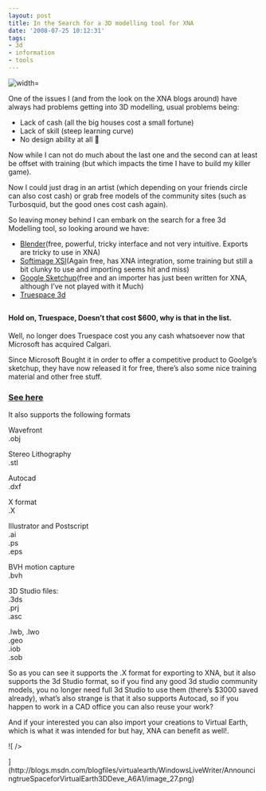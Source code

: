 ```yaml
---
layout: post
title: In the Search for a 3D modelling tool for XNA
date: '2008-07-25 10:12:31'
tags:
- 3d
- information
- tools
---
```


![width=](http://www.digivision.com.tw/news/20080725/EmmanuelAsset_villefranche_s.jpg "caligari Truespace")

One of the issues I (and from the look on the XNA blogs around) have always had problems getting into 3D modelling, usual problems being:

- Lack of cash (all the big houses cost a small fortune)
- Lack of skill (steep learning curve)
- No design ability at all 🙂

Now while I can not do much about the last one and the second can at least be offset with training (but which impacts the time I have to build my killer game).

Now I could just drag in an artist (which depending on your friends circle can also cost cash) or grab free models of the community sites (such as Turbosquid, but the good ones cost cash again).

So leaving money behind I can embark on the search for a free 3d Modelling tool, so looking around we have:

- [Blender](http://www.blender.org/)(free, powerful, tricky interface and not very intuitive.  Exports are tricky to use in XNA)
- [Softimage XSI](http://community.softimage.com/index.php?)(Again free, has XNA integration, some training but still a bit clunky to use and importing seems hit and miss)
- [Google Sketchup](http://sketchup.google.com/)(free and an importer has just been written for XNA, although I’ve not played with it Much)
- [Truespace 3d](http://www.caligari.com/)

## 

#### Hold on, Truespace, Doesn’t that cost $600, why is that in the list.

Well, no longer does Truespace cost you any cash whatsoever now that Microsoft has acquired Calgari.

Since Microsoft Bought it in order to offer a competitive product to Goolge’s sketchup, they have now released it for free, there’s also some nice training material and other free stuff.

### [See here](http://blogs.msdn.com/virtualearth/archive/2008/07/23/announcing-truespace-for-virtual-earth-3d-development)

It also supports the following formats

Wavefront  
.obj

Stereo Lithography  
.stl

Autocad  
.dxf

X format  
.X

Illustrator and Postscript  
.ai  
.ps  
.eps

BVH motion capture  
.bvh

3D Studio files:  
.3ds  
.prj  
.asc

.lwb, .lwo  
.geo  
.iob  
.sob

So as you can see it supports the .X format for exporting to XNA, but it also supports the 3d Studio format, so if you find any good 3d studio community models, you no longer need full 3d Studio to use them (there’s $3000 saved already), what’s also strange is that it also supports Autocad, so if you happen to work in a CAD office you can also reuse your work?

And if your interested you can also import your creations to Virtual Earth, which is what it was intended for but hay, XNA can benefit as well!.

![ /></p>
</div>
](http://blogs.msdn.com/blogfiles/virtualearth/WindowsLiveWriter/AnnouncingtrueSpaceforVirtualEarth3DDeve_A6A1/image_27.png)

